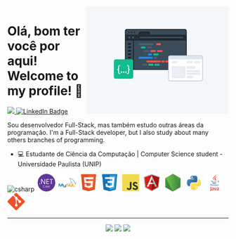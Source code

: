 <img src = "coding.gif" width = "325px" align = "right">

# Olá, bom ter você por aqui! Welcome to my profile! 👋
  <div id="badges">
  <a href = "mailto:gustavosalgadolima+git@gmail.com">
    <img src="https://img.shields.io/badge/Gmail-D14836?style=for-the-badge&logo=gmail&logoColor=white" target="_blank">
  </a>
  <a href = "https://www.linkedin.com/in/gustavo-salgado-lima">
    <img src="https://img.shields.io/badge/LinkedIn-blue?style=for-the-badge&logo=linkedin&logoColor=white" alt="LinkedIn Badge"/>
  </a>
</div>

Sou desenvolvedor Full-Stack, mas também estudo outras áreas da programação.
I'm a Full-Stack developer, but I also study about many others branches of programming.

- 💻 Estudante de Ciência da Computação | Computer Science student - Universidade Paulista (UNIP)

<div>
  <img img src="https://cdn.jsdelivr.net/gh/devicons/devicon/icons/csharp/csharp-original.svg" title="CSharp" alt="csharp" width="40" height="40"/>&nbsp;
  <img src="https://github.com/devicons/devicon/blob/master/icons/dotnetcore/dotnetcore-original.svg" title="DotNet" alt="dotnet" width="40" height="40"/>&nbsp;
  <img src="https://github.com/devicons/devicon/blob/master/icons/mysql/mysql-original-wordmark.svg" tittle="MySQL" alt="MySQL" width="40" height="40"/>&nbsp;
  <img src="https://github.com/devicons/devicon/blob/master/icons/html5/html5-original.svg" title="HTML5" alt="HTML" width="40" height="40"/>&nbsp;
  <img src="https://github.com/devicons/devicon/blob/master/icons/css3/css3-original.svg" title="CSS3" alt="CSS" width="40" height="40"/>&nbsp;
  <img src="https://github.com/devicons/devicon/blob/master/icons/javascript/javascript-original.svg" title="JavaScript" alt="JavaScript" width="40" height="40"/>&nbsp;
  <img src="https://raw.githubusercontent.com/devicons/devicon/master/icons/angularjs/angularjs-original.svg" title="Angular" alt="angular" width="40" height="40"/>&nbsp;
  <img src="https://github.com/devicons/devicon/blob/master/icons/nodejs/nodejs-original.svg" title="Nodejs" alt="nodejs" width="40" height="40"/>&nbsp;
  <img src="https://raw.githubusercontent.com/devicons/devicon/master/icons/python/python-original.svg" title="Python" alt="Python" width="40" height="40"/>&nbsp;
  <img src="https://github.com/devicons/devicon/blob/master/icons/java/java-original-wordmark.svg" title="Java" alt="Java" width="40" height="40"/>&nbsp;
  <img src="https://github.com/devicons/devicon/blob/master/icons/git/git-original.svg" tittle="Git" alt="Git" width="40" height="40"/>&nbsp;
</div>

---


<div align="center">
  <img height="160em" src="https://github-readme-stats-ten-gilt.vercel.app/api?username=GusGul&show_icons=true&theme=dark&include_all_commits=true&count_private=true"/>
  <img height="160em" src="https://github-readme-stats-ten-gilt.vercel.app/api/top-langs/?username=GusGul&layout=compact&langs_count=7&theme=dark"/>
  <img height="160em" src="https://streak-stats.demolab.com?user=GusGul&theme=dark&date_format=j%20M%5B%20Y%5D&mode=weekly"/>
</div>
